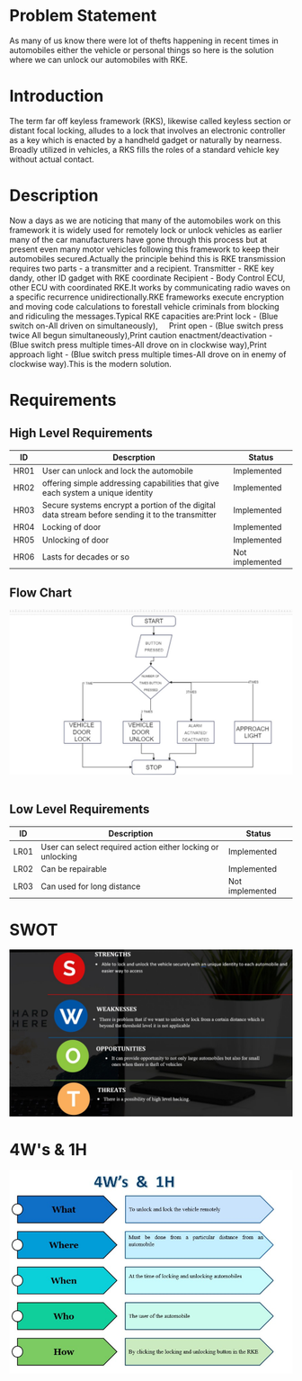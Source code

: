 # Problem Statement
As many of us know there were lot of thefts happening in recent times in automobiles either the vehicle or personal things so here is the solution where we can unlock our automobiles with RKE.
# Introduction
The term far off keyless framework (RKS), likewise called keyless section or distant focal locking, alludes to a lock that involves an electronic controller as a key which is enacted by a handheld gadget or naturally by nearness. Broadly utilized in vehicles, a RKS fills the roles of a standard vehicle key without actual contact.
# Description
  Now a days as we are noticing that many of the automobiles work on this framework it is widely used for remotely lock or unlock vehicles as earlier many of the car manufacturers have gone through this process but at present even many motor vehicles following this framework to keep their automobiles secured.Actually the principle behind this is RKE  transmission requires two parts - a transmitter and a recipient. Transmitter - RKE key dandy, other ID gadget with RKE coordinate Recipient - Body Control ECU, other ECU with coordinated RKE.It works by communicating radio waves on a specific recurrence unidirectionally.RKE frameworks execute encryption and moving code calculations to forestall vehicle criminals from blocking and ridiculing the messages.Typical RKE capacities are:Print lock - (Blue switch on-All driven on simultaneously),     Print open - (Blue switch press twice All begun simultaneously),Print caution enactment/deactivation - (Blue switch press multiple times-All drove on in clockwise way),Print approach light - (Blue switch press multiple times-All drove on in enemy of clockwise way).This is the modern solution.
# Requirements
## High Level Requirements
|ID|Descrption|Status|
|--|----------|------|
|HR01|User can unlock and lock the automobile|Implemented|
|HR02|offering simple addressing capabilities that give each system a unique identity|Implemented|
|HR03|Secure systems encrypt a portion of the digital data stream before sending it to the transmitter|Implemented|
|HR04|Locking of door|Implemented|
|HR05|Unlocking of door|Implemented|
|HR06|Lasts for decades or so|Not implemented|
## Flow Chart
![flow](./m36.jpg)     
## Low Level Requirements
|ID|Description|Status|
|--|-----------|------|
|LR01|User can select required action either locking or unlocking|Implemented|
|LR02|Can be repairable |Implemented|
|LR03|Can used for long distance|Not implemented|
# SWOT
![swot analysis](./m32.jpg)
# 4W's & 1H
![4w and 1h](./m33.jpg)     
        
